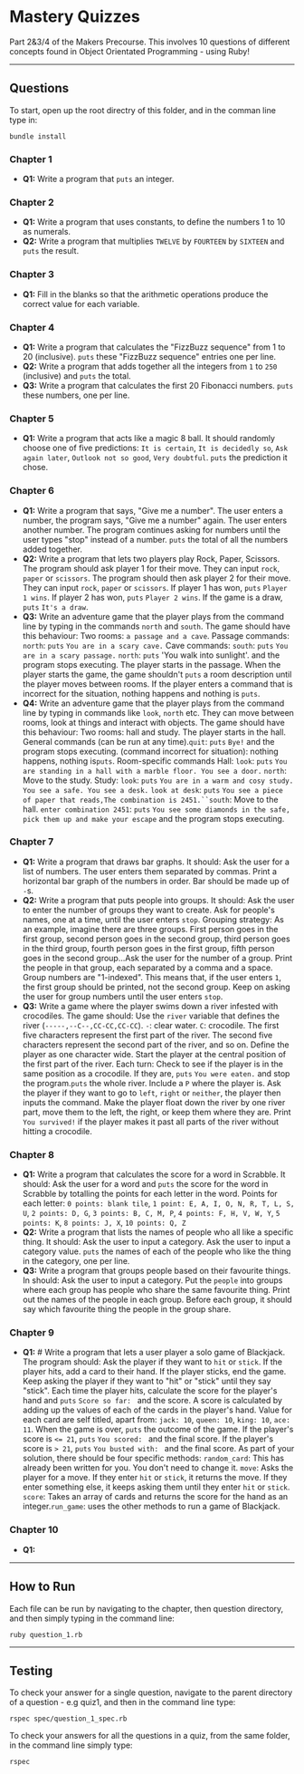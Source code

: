 # Mastery Quizzes

Part 2&3/4 of the Makers Precourse. This involves 10 questions of different concepts found in Object Orientated Programming - using Ruby!

---

## Questions

To start, open up the root directry of this folder, and in the comman line type in:

```
bundle install
```


### Chapter 1
- __Q1:__ Write a program that `puts` an integer.

### Chapter 2
- __Q1:__ Write a program that uses constants, to define the numbers 1 to 10 as numerals.
- __Q2:__ Write a program that multiplies `TWELVE` by `FOURTEEN` by `SIXTEEN` and `puts` the result.

### Chapter 3
- __Q1:__ Fill in the blanks so that the arithmetic operations produce the correct value for each variable.

### Chapter 4
- __Q1:__ Write a program that calculates the "FizzBuzz sequence" from 1 to 20 (inclusive). `puts` these "FizzBuzz sequence" entries one per line.
- __Q2:__ Write a program that adds together all the integers from `1` to `250` (inclusive) and `puts` the total.
- __Q3:__ Write a program that calculates the first 20 Fibonacci numbers. `puts` these numbers, one per line.

### Chapter 5
- __Q1:__ Write a program that acts like a magic 8 ball. It should randomly choose one of five predictions:
 `It is certain`, `It is decidedly so`, `Ask again later`, `Outlook not so good`, `Very doubtful`. `puts` the prediction it chose.

 ### Chapter 6
 - __Q1:__ Write a program that says, "Give me a number". The user enters a number, the program says, "Give me a number" again.  The user enters another number. The program continues asking for numbers until the user types "stop" instead of a number. `puts` the total of all the numbers added together.
 - __Q2:__ Write a program that lets two players play Rock, Paper, Scissors. The program should ask player 1 for their move.  They can input `rock`, `paper` or `scissors`. The program should then ask player 2 for their move.  They can input `rock`, `paper` or `scissors`. If player 1 has won, `puts` `Player 1 wins`. If player 2 has won, `puts` `Player 2 wins`. If the game is a draw, `puts` `It's a draw`.
 - __Q3:__ Write an adventure game that the player plays from the command line by typing in the commands `north` and `south`.  The game should have this behaviour: Two rooms: `a passage and a cave`. Passage commands: `north`: `puts` `You are in a scary cave.` Cave commands: `south`: `puts` `You are in a scary passage.` `north`: `puts` 'You walk into sunlight'. and the program stops executing. The player starts in the passage. When the player starts the game, the game shouldn't `puts` a room description until the player moves between rooms. If the player enters a command that is incorrect for the situation, nothing happens and nothing is `puts`.
 - __Q4:__ Write an adventure game that the player plays from the command line by typing in commands like `look`, `north` etc.  They can move between rooms, look at things and interact with objects.  The game should have this behaviour: Two rooms: hall and study. The player starts in the hall. General commands (can be run at any time).`quit`: `puts` `Bye!` and the program stops executing. (command incorrect for situation): nothing happens, nothing is`puts`. Room-specific commands Hall: `look`: `puts` `You are standing in a hall with a marble floor. You see a door.` `north`: Move to the study. Study:
`look`: `puts` `You are in a warm and cosy study. You see a safe. You see a desk.` `look at desk`: `puts` `You see a piece of paper that reads,The combination is 2451.``south`: Move to the hall. `enter combination 2451`: `puts` `You see some diamonds in the safe, pick them up and make your escape` and the program stops executing.

 ### Chapter 7
 - __Q1:__ Write a program that draws bar graphs. It should: Ask the user for a list of numbers. The user enters them separated by commas. Print a horizontal bar graph of the numbers in order. Bar should be made up of `-`s.
 - __Q2:__ Write a program that puts people into groups.  It should: Ask the user to enter the number of groups they want to create. Ask for people's names, one at a time, until the user enters `stop`. Grouping strategy: As an example, imagine there are three groups. First person goes in the first group, second person goes in the second group, third person goes in the third group, fourth person goes in the first group, fifth person goes in the second group...Ask the user for the number of a group. Print the people in that group, each separated by a comma and a space.  Group numbers are "1-indexed".  This means that, if the user enters `1`, the first group should be printed, not the second group. Keep on asking the user for group numbers until the user enters `stop`.
 - __Q3:__ Write a game where the player swims down a river infested with crocodiles.  The game should: Use the `river` variable that defines the river (`-----,--C--,CC-CC,CC-CC`). `-`: clear water. `C`: crocodile. The first five characters represent the first part of the river. The second five characters represent the second part of the river, and so on. Define the player as one character wide. Start the player at the central position of the first part of the river. Each turn: Check to see if the player is in the same position as a crocodile.  If they are, `puts` `You were eaten.` and stop the program.`puts` the whole river.  Include a `P` where the player is. Ask the player if they want to go to `left`, `right` or `neither`, the player then inputs the command. Make the player float down the river by one river part, move them to the left, the right, or keep them where they are. Print `You survived!` if the player makes it past all parts of the river without hitting a crocodile.

 ### Chapter 8
- __Q1:__ Write a program that calculates the score for a word in Scrabble. It should: Ask the user for a word and `puts` the score for the word in Scrabble by totalling the points for each letter in the word. Points for each letter: `0 points: blank tile`, `1 point: E, A, I, O, N, R, T, L, S, U`, `2 points: D, G`, `3 points: B, C, M, P`, `4 points: F, H, V, W, Y`, `5 points: K`, `8 points: J, X`, `10 points: Q, Z`
- __Q2:__ Write a program that lists the names of people who all like a specific thing. It should: Ask the user to input a category. Ask the user to input a category value. `puts` the names of each of the people who like the thing in the category, one per line.
- __Q3:__ Write a program that groups people based on their favourite things. In should: Ask the user to input a category. Put the `people` into groups where each group has people who share the same favourite thing. Print out the names of the people in each group. Before each group, it should say which favourite thing the people in the group share.

### Chapter 9
- __Q1:__ # Write a program that lets a user player a solo game of Blackjack. The program should: Ask the player if they want to `hit` or `stick`. If the player hits, add a card to their hand. If the player sticks, end the game. Keep asking the player if they want to "hit" or "stick" until they say "stick". Each time the player hits, calculate the score for the player's hand and `puts` `Score so far: ` and the score. A score is calculated by adding up the values of each of the cards in the player's hand. Value for each card are self titled, apart from: `jack: 10`, `queen: 10`, `king: 10`, `ace: 11`. When the game is over, `puts` the outcome of the game. If the player's score is `<= 21`, `puts` `You scored: ` and the final score. If the player's score is `> 21`, `puts` `You busted with: ` and the final score. As part of your solution, there should be four specific methods: `random_card`: This has already been written for you.  You don't need to change it. `move`: Asks the player for a move.  If they enter `hit` or `stick`, it returns the move.  If they enter something else, it keeps asking them until they enter `hit` or `stick`. `score`: Takes an array of cards and returns the score for the hand as an integer.`run_game`: uses the other methods to run a game of Blackjack.

### Chapter 10
- __Q1:__ 

---

## How to Run

Each file can be run by navigating to the chapter, then question directory, and then simply typing in the command line:

```
ruby question_1.rb
```

---

## Testing

To check your answer for a single question, navigate to the parent directory of a question - e.g quiz1, and then in the command line type:

```
rspec spec/question_1_spec.rb
```

To check your answers for all the questions in a quiz, from the same folder, in the command line simply type:

```
rspec
```

